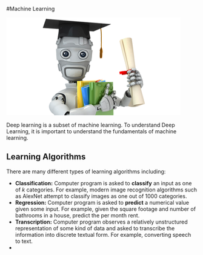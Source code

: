 #Machine Learning

![](mlicon.png)

Deep learning is a subset of machine learning. To understand Deep Learning, it is important to understand the fundamentals of machine learning.

## Learning Algorithms

There are many different types of learning algorithms including:

- **Classification:** Computer program is asked to **classify** an input as one of $k$ categories. For example, modern image recognition algorithms such as AlexNet attempt to classify images as one out of 1000 categories.
- **Regression:** Computer program is asked to **predict** a numerical value given some input. For example, given the square footage and number of bathrooms in a house, predict the per month rent.
- **Transcription:** Computer program observes a relatively unstructured representation of some kind of data and asked to transcribe the information into discrete textual form. For example, converting speech to text.
- ​